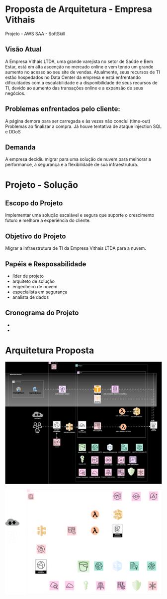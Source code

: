 # Proposta de Arquitetura - Empresa Vithais 
Projeto - AWS SAA - SoftSkill

  ## Visão Atual
  A Empresa Vithais LTDA, uma grande varejista no setor de Saúde e Bem Estar, está em alta ascenção no mercado online e vem tendo um grande aumento no acesso ao seu site de vendas.
  Atualmente, seus recursos de TI estão hospedados no Data Center da empresa e está enfrentando dificuldades com a escalabilidade e a disponibilidade de seus recursos de TI, devido ao aumento das transações online e a 
  expansão de seus negócios.


  ## Problemas enfrentados pelo cliente:
  A página demora para ser carregada e às vezes não conclui (time-out)
  Problemas ao finalizar a compra.
  Já houve tentativa de ataque injection SQL e DDoS


  ## Demanda
  A empresa decidiu migrar para uma solução de nuvem para melhorar a performance, a segurança e a flexibilidade de sua infraestrutura.


# Projeto - Solução
  ## Escopo do Projeto
  Implementar uma solução escalável e segura que suporte o crescimento futuro e melhore a experiência do cliente.
  
  ## Objetivo do Projeto
  Migrar a infraestrutura de TI da Empresa Vithais LTDA para a nuvem.


  ## Papéis e Resposabilidade
  - líder de projeto
  - arquiteto de solução
  - engenheiro de nuvem
  - especialista em segurança
  - analista de dados


  ## Cronograma do Projeto
  - 
  - 


# Arquitetura Proposta

![Diagrama - Arquitetura1](https://github.com/Chrisshimi/saa_softskills/blob/main/Diagrama%20SAASSkills.svg)

![Diagrama - Arquitetura](https://github.com/Chrisshimi/saa_softskills/blob/main/Diagrama%20SAASSkills.drawio.svg)
